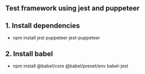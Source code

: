 ## Test framework using jest and puppeteer

## 1. Install dependencies
* npm install jest puppeteer jest-puppeteer

## 2. Install babel
* npm install @babel/core @babel/preset/env babel-jest
